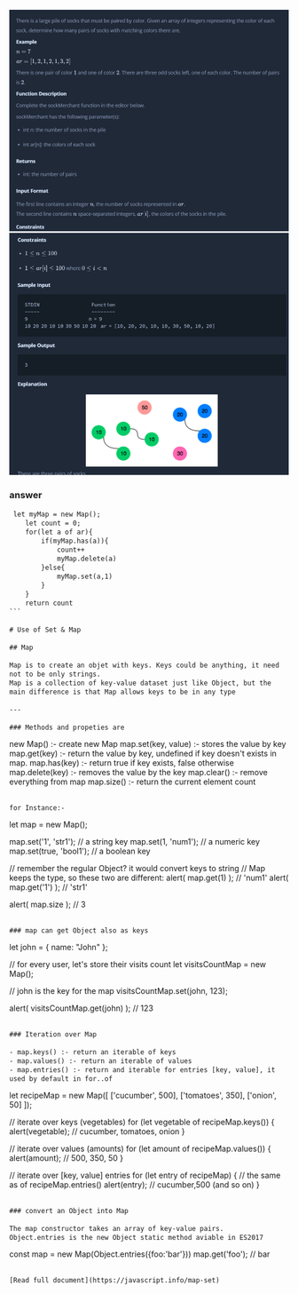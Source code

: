 ![img](https://github.com/RahulTinku/Interview-questions/blob/main/JS/algo-sales-by-match/img/temp4.PNG)
![img](https://github.com/RahulTinku/Interview-questions/blob/main/JS/algo-sales-by-match/img/temp5.PNG)

### answer

````
 let myMap = new Map();
    let count = 0;
    for(let a of ar){
        if(myMap.has(a)){
            count++
            myMap.delete(a)
        }else{
            myMap.set(a,1)
        }
    }
    return count
```

# Use of Set & Map

## Map

Map is to create an objet with keys. Keys could be anything, it need not to be only strings.
Map is a collection of key-value dataset just like Object, but the main difference is that Map allows keys to be in any type

---

### Methods and propeties are

````

new Map() :- create new Map
map.set(key, value) :- stores the value by key
map.get(key) :- return the value by key, undefined if key doesn't exists in map.
map.has(key) :- return true if key exists, false otherwise
map.delete(key) :- removes the value by the key
map.clear() :- remove everything from map
map.size() :- return the current element count

```

for Instance:-

```

let map = new Map();

map.set('1', 'str1'); // a string key
map.set(1, 'num1'); // a numeric key
map.set(true, 'bool1'); // a boolean key

// remember the regular Object? it would convert keys to string
// Map keeps the type, so these two are different:
alert( map.get(1) ); // 'num1'
alert( map.get('1') ); // 'str1'

alert( map.size ); // 3

```

### map can get Object also as keys

```

let john = { name: "John" };

// for every user, let's store their visits count
let visitsCountMap = new Map();

// john is the key for the map
visitsCountMap.set(john, 123);

alert( visitsCountMap.get(john) ); // 123

```

### Iteration over Map

- map.keys() :- return an iterable of keys
- map.values() :- return an iterable of values
- map.entries() :- return and iterable for entries [key, value], it used by default in for..of

```

let recipeMap = new Map([
['cucumber', 500],
['tomatoes', 350],
['onion', 50]
]);

// iterate over keys (vegetables)
for (let vegetable of recipeMap.keys()) {
alert(vegetable); // cucumber, tomatoes, onion
}

// iterate over values (amounts)
for (let amount of recipeMap.values()) {
alert(amount); // 500, 350, 50
}

// iterate over [key, value] entries
for (let entry of recipeMap) { // the same as of recipeMap.entries()
alert(entry); // cucumber,500 (and so on)
}

```

### convert an Object into Map

The map constructor takes an array of key-value pairs.
Object.entries is the new Object static method aviable in ES2017

```

const map = new Map(Object.entries({foo:'bar'}))
map.get('foo'); // bar

```

[Read full document](https://javascript.info/map-set)
```
